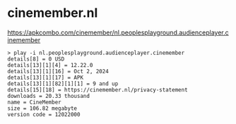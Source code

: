 # cinemember.nl

https://apkcombo.com/cinemember/nl.peoplesplayground.audienceplayer.cinemember

~~~
> play -i nl.peoplesplayground.audienceplayer.cinemember
details[8] = 0 USD
details[13][1][4] = 12.22.0
details[13][1][16] = Oct 2, 2024
details[13][1][17] = APK
details[13][1][82][1][1] = 9 and up
details[15][18] = https://cinemember.nl/privacy-statement
downloads = 20.33 thousand
name = CineMember
size = 106.82 megabyte
version code = 12022000
~~~
